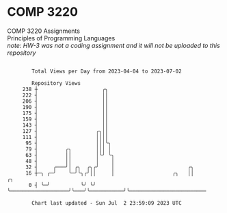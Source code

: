 # COMP 3220
COMP 3220 Assignments  
Principles of Programming Languages  
*note: HW-3 was not a coding assignment and it will not be uploaded to this repository*  

```

        Total Views per Day from 2023-04-04 to 2023-07-02

        Repository Views
     238 ┼                     ╭╮
     222 ┤                     ││
     206 ┤                     ││
     190 ┤                     ││
     175 ┤                     ││
     159 ┤                     ││
     143 ┤                     ││
     127 ┤                   ╭╮││
     111 ┤                   ││││
      95 ┤                   │││╰╮
      79 ┤         ╭╮        │││ │
      63 ┤         ││        │╰╯ ╰╮
      48 ┤         ││        │    │
      32 ┤     ╭───╯│ ╭╮  ╭╮╭╯    │                        ╭╮
      16 ┼─╮ ╭─╯    ╰─╯╰╮╭╯││     │                   ╭╮   ││           ╭╮
       0 ┤ ╰─╯          ╰╯ ╰╯     ╰───────────────────╯╰───╯╰───────────╯╰─────────────────────────

        Chart last updated - Sun Jul  2 23:59:09 2023 UTC
        
```
